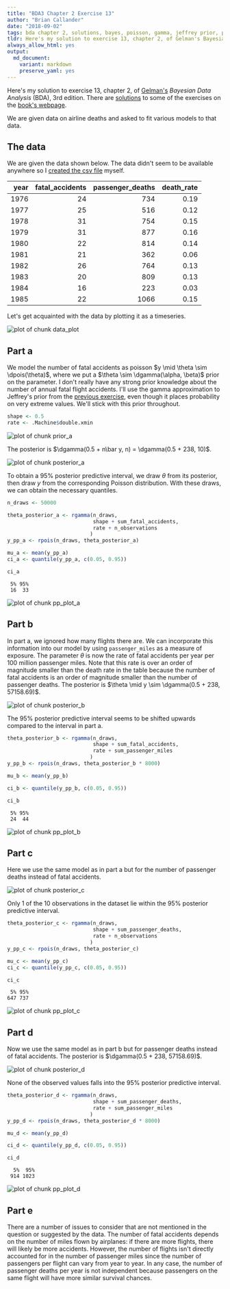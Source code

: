 ```yaml
---
title: "BDA3 Chapter 2 Exercise 13"
author: "Brian Callander"
date: "2018-09-02"
tags: bda chapter 2, solutions, bayes, poisson, gamma, jeffrey prior, posterior predictive
tldr: Here's my solution to exercise 13, chapter 2, of Gelman's Bayesian Data Analysis (BDA), 3rd edition.
always_allow_html: yes
output: 
  md_document:
    variant: markdown
    preserve_yaml: yes
---
```


Here's my solution to exercise 13, chapter 2, of [Gelman's](https://andrewgelman.com/) *Bayesian Data Analysis* (BDA), 3rd edition. There are [solutions](http://www.stat.columbia.edu/~gelman/book/solutions.pdf) to some of the exercises on the [book's webpage](http://www.stat.columbia.edu/~gelman/book/).

<!--more-->

<div style="display:none">
  $\DeclareMathOperator{\dbinomial}{binomial}
   \DeclareMathOperator{\dbern}{Bernoulli}
   \DeclareMathOperator{\dpois}{Poisson}
   \DeclareMathOperator{\dnorm}{normal}
   \DeclareMathOperator{\dcauchy}{Cauchy}
   \DeclareMathOperator{\dgamma}{gamma}
   \DeclareMathOperator{\invlogit}{invlogit}
   \DeclareMathOperator{\logit}{logit}
   \DeclareMathOperator{\dbeta}{beta}$
</div>




We are given data on airline deaths and asked to fit various models to that data.

## The data

We are given the data shown below. The data didn't seem to be available anywhere so I [created the csv file](/data/bda3_chapter_02_exercise_13.csv) myself.



<table class="table table-striped table-hover table-condensed table-responsive" style="margin-left: auto; margin-right: auto;">
 <thead>
  <tr>
   <th style="text-align:right;"> year </th>
   <th style="text-align:right;"> fatal_accidents </th>
   <th style="text-align:right;"> passenger_deaths </th>
   <th style="text-align:right;"> death_rate </th>
  </tr>
 </thead>
<tbody>
  <tr>
   <td style="text-align:right;"> 1976 </td>
   <td style="text-align:right;"> 24 </td>
   <td style="text-align:right;"> 734 </td>
   <td style="text-align:right;"> 0.19 </td>
  </tr>
  <tr>
   <td style="text-align:right;"> 1977 </td>
   <td style="text-align:right;"> 25 </td>
   <td style="text-align:right;"> 516 </td>
   <td style="text-align:right;"> 0.12 </td>
  </tr>
  <tr>
   <td style="text-align:right;"> 1978 </td>
   <td style="text-align:right;"> 31 </td>
   <td style="text-align:right;"> 754 </td>
   <td style="text-align:right;"> 0.15 </td>
  </tr>
  <tr>
   <td style="text-align:right;"> 1979 </td>
   <td style="text-align:right;"> 31 </td>
   <td style="text-align:right;"> 877 </td>
   <td style="text-align:right;"> 0.16 </td>
  </tr>
  <tr>
   <td style="text-align:right;"> 1980 </td>
   <td style="text-align:right;"> 22 </td>
   <td style="text-align:right;"> 814 </td>
   <td style="text-align:right;"> 0.14 </td>
  </tr>
  <tr>
   <td style="text-align:right;"> 1981 </td>
   <td style="text-align:right;"> 21 </td>
   <td style="text-align:right;"> 362 </td>
   <td style="text-align:right;"> 0.06 </td>
  </tr>
  <tr>
   <td style="text-align:right;"> 1982 </td>
   <td style="text-align:right;"> 26 </td>
   <td style="text-align:right;"> 764 </td>
   <td style="text-align:right;"> 0.13 </td>
  </tr>
  <tr>
   <td style="text-align:right;"> 1983 </td>
   <td style="text-align:right;"> 20 </td>
   <td style="text-align:right;"> 809 </td>
   <td style="text-align:right;"> 0.13 </td>
  </tr>
  <tr>
   <td style="text-align:right;"> 1984 </td>
   <td style="text-align:right;"> 16 </td>
   <td style="text-align:right;"> 223 </td>
   <td style="text-align:right;"> 0.03 </td>
  </tr>
  <tr>
   <td style="text-align:right;"> 1985 </td>
   <td style="text-align:right;"> 22 </td>
   <td style="text-align:right;"> 1066 </td>
   <td style="text-align:right;"> 0.15 </td>
  </tr>
</tbody>
</table>

Let's get acquainted with the data by plotting it as a timeseries.

![plot of chunk data_plot](figure/data_plot-1..svg)

## Part a

We model the number of fatal accidents as poisson $y \mid \theta \sim \dpois(\theta)$, where we put a  $\theta \sim \dgamma(\alpha, \beta)$ prior on the parameter. I don't really have any strong prior knowledge about the number of annual fatal flight accidents. I'll use the gamma approximation to Jeffrey's prior from the [previous exercise](./chapter_02_exercise_12.html), even though it places probability on very extreme values. We'll stick with this prior throughout.


```r
shape <- 0.5
rate <- .Machine$double.xmin
```


![plot of chunk prior_a](figure/prior_a-1..svg)

The posterior is $\dgamma(0.5 + n\bar y, n) = \dgamma(0.5 + 238, 10)$.

![plot of chunk posterior_a](figure/posterior_a-1..svg)

To obtain a 95% posterior predictive interval, we draw $\theta$ from its posterior, then draw $y$ from the corresponding Poisson distribution. With these draws, we can obtain the necessary quantiles.


```r
n_draws <- 50000

theta_posterior_a <- rgamma(n_draws, 
                            shape + sum_fatal_accidents, 
                            rate + n_observations
                           ) 
y_pp_a <- rpois(n_draws, theta_posterior_a) 

mu_a <- mean(y_pp_a)
ci_a <- quantile(y_pp_a, c(0.05, 0.95))

ci_a
```

```
 5% 95% 
 16  33 
```

![plot of chunk pp_plot_a](figure/pp_plot_a-1..svg)


## Part b

In part a, we ignored how many flights there are. We can incorporate this information into our model by using `passenger_miles` as a measure of exposure. The parameter $\theta$ is now the rate of fatal accidents per year per 100 million passenger miles. Note that this rate is over an order of magnitude smaller than the death rate in the table because the number of fatal accidents is an order of magnitude smaller than the number of passenger deaths. The posterior is $\theta \mid y \sim \dgamma(0.5 + 238, 57158.69)$.

![plot of chunk posterior_b](figure/posterior_b-1..svg)

The 95% posterior predictive interval seems to be shifted upwards compared to the interval in part a.


```r
theta_posterior_b <- rgamma(n_draws, 
                            shape + sum_fatal_accidents, 
                            rate + sum_passenger_miles
                           )
y_pp_b <- rpois(n_draws, theta_posterior_b * 8000)

mu_b <- mean(y_pp_b)

ci_b <- quantile(y_pp_b, c(0.05, 0.95))

ci_b
```

```
 5% 95% 
 24  44 
```

![plot of chunk pp_plot_b](figure/pp_plot_b-1..svg)

## Part c

Here we use the same model as in part a but for the number of passenger deaths instead of fatal accidents.

![plot of chunk posterior_c](figure/posterior_c-1..svg)

Only 1 of the 10 observations in the dataset lie within the 95% posterior predictive interval.


```r
theta_posterior_c <- rgamma(n_draws, 
                            shape + sum_passenger_deaths, 
                            rate + n_observations
                           )
y_pp_c <- rpois(n_draws, theta_posterior_c) 

mu_c <- mean(y_pp_c)
ci_c <- quantile(y_pp_c, c(0.05, 0.95))

ci_c
```

```
 5% 95% 
647 737 
```

![plot of chunk pp_plot_c](figure/pp_plot_c-1..svg)


## Part d

Now we use the same model as in part b but for passenger deaths instead of fatal accidents. The posterior is $\dgamma(0.5 + 238, 57158.69)$.

![plot of chunk posterior_d](figure/posterior_d-1..svg)

None of the observed values falls into the 95% posterior predictive interval.


```r
theta_posterior_d <- rgamma(n_draws, 
                            shape + sum_passenger_deaths, 
                            rate + sum_passenger_miles
                           )
y_pp_d <- rpois(n_draws, theta_posterior_d * 8000)

mu_d <- mean(y_pp_d)

ci_d <- quantile(y_pp_d, c(0.05, 0.95))

ci_d
```

```
  5%  95% 
 914 1023 
```

![plot of chunk pp_plot_d](figure/pp_plot_d-1..svg)


## Part e

There are a number of issues to consider that are not mentioned in the question or suggested by the data. The number of fatal accidents depends on the number of miles flown by airplanes: if there are more flights, there will likely be more accidents. However, the number of flights isn't directly accounted for in the number of passenger miles since the number of passengers per flight can vary from year to year. In any case, the number of passenger deaths per year is not independent because passengers on the same flight will have more similar survival chances. 
